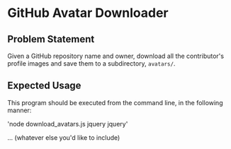 # GitHub Avatar Downloader

## Problem Statement

Given a GitHub repository name and owner, download all the contributor's profile images and save them to a subdirectory, `avatars/`.

## Expected Usage

This program should be executed from the command line, in the following manner:

'node download_avatars.js jquery jquery'

... (whatever else you'd like to include)